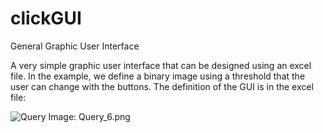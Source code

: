 # clickGUI
General Graphic User Interface

A very simple graphic user interface that can be designed using an excel file. In the example, we define a binary image using a threshold that the user can change with the buttons. The definition of the GUI is in the excel file:

![Query Image: Query_6.png](https://github.com/domingomery/facer-simple/blob/master/Query_6.png)
